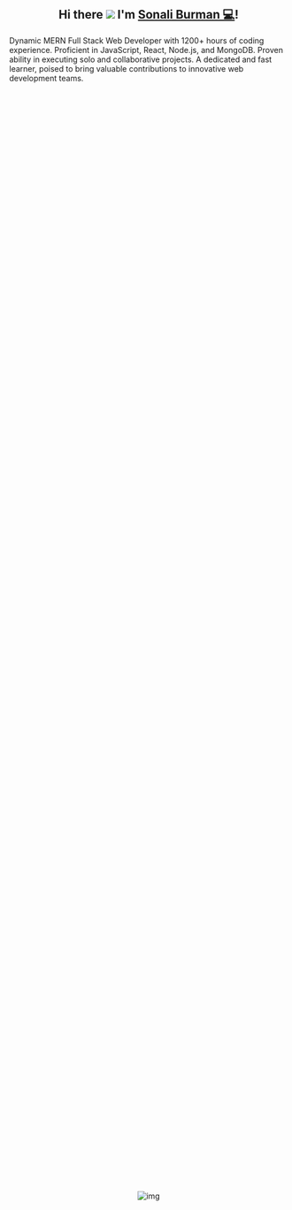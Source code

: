 <h2 align="center">
  Hi there <img src="https://media.giphy.com/media/hvRJCLFzcasrR4ia7z/giphy.gif" width="28"> I'm <a href="https://www.linkedin.com/in/sonali-burman-050156217/">Sonali Burman 💻</a>!
</h2>

Dynamic MERN Full Stack Web Developer with 1200+ hours of coding experience. Proficient in JavaScript, React, Node.js, and MongoDB. Proven ability in executing solo and collaborative projects. A dedicated and fast learner, poised to bring valuable contributions to innovative web development teams.


<div style="display: flex; justify-content: center; align-items: center; height: 100vh;">
    <img src="https://tekkieuni.com/wp-content/uploads/2020/04/Coding.jpg" alt="img" style="margin: 0 auto;"/>
</div>



- 🌱 I’m currently learning MERN Stack

- 💬 Ask me about HTML,JavaScript,CSS

- 📫 How to reach me sonali.b.020200@gmail.com

<h3 align="left">Connect with me:</h3>
<p align="left">
</p>

<h3 align="left">Languages and Tools:</h3>
<p align="left"> <a href="https://www.w3schools.com/css/" target="_blank" rel="noreferrer"> <img src="https://raw.githubusercontent.com/devicons/devicon/master/icons/css3/css3-original-wordmark.svg" alt="css3" width="40" height="40"/> </a> <a href="https://www.w3.org/html/" target="_blank" rel="noreferrer"> <img src="https://raw.githubusercontent.com/devicons/devicon/master/icons/html5/html5-original-wordmark.svg" alt="html5" width="40" height="40"/> </a> <a href="https://www.java.com" target="_blank" rel="noreferrer"> <img src="https://raw.githubusercontent.com/devicons/devicon/master/icons/java/java-original.svg" alt="java" width="40" height="40"/> </a> <a href="https://developer.mozilla.org/en-US/docs/Web/JavaScript" target="_blank" rel="noreferrer"> <img src="https://raw.githubusercontent.com/devicons/devicon/master/icons/javascript/javascript-original.svg" alt="javascript" width="40" height="40"/> </a> </p>

<p><img align="left" src="https://github-readme-stats.vercel.app/api/top-langs?username=Sonali020200&show_icons=true&locale=en&layout=compact" alt="Sonali020200" /></p>

<p>&nbsp;<img align="center" src="https://github-readme-stats.vercel.app/api?username=Sonali020200&show_icons=true&locale=en" alt="Sonali020200" /></p>

<p><img align="center" src="https://github-readme-streak-stats.herokuapp.com/?user=Sonali020200&" alt="Sonali020200" /></p>
<a href="https://github-readme-stats.vercel.app/api/top-langs/?username=Sonali020200&theme=tokyonight"></a>
<a href="https://github.com/Sonali020200"><img alt="Sonali Activity" src="https://github-readme-activity-graph.vercel.app/graph?username=Sonali020200&bg_color=ffcfe9&color=9e4c98&line=9e4c98&point=403d3d&area=true&hide_border=true" /></a>
